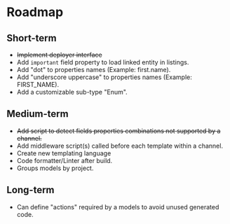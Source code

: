 # Roadmap

## Short-term

- ~~Implement deployer interface~~
- Add `important` field property to load linked entity in listings.
- Add "dot" to properties names (Example: first.name).
- Add "underscore uppercase" to properties names (Example: FIRST_NAME).
- Add a customizable sub-type "Enum".

## Medium-term

- ~~Add script to detect fields properties combinations not supported by a channel.~~
- Add middleware script(s) called before each template within a channel.
- Create new templating language
- Code formatter/Linter after build.
- Groups models by project.

## Long-term

- Can define "actions" required by a models to avoid unused generated code.
